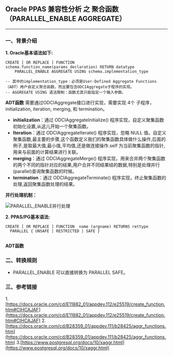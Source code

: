 ## Oracle PPAS 兼容性分析 之 聚合函数（PARALLEL_ENABLE AGGREGATE）
---

### 一、背景介绍

**1. Oracle基本语法如下:**
```
CREATE [ OR REPLACE ] FUNCTION schema.function_name(params_declaration) RETURN datatype
    PARALLEL_ENABLE AGGREGATE USING schema.implementation_type 
    
-- 其中的implementation_type：必须是User-Defined Aggregate Functions（ADT）用户自定义聚合函数，而且要包含ODCIAggregate子程序的实现。
-- AGGREGATE USING 语法限制：函数尤其只能指定一个输入参数。
```
**ADT函数**
需要通过ODCIAggregate接口进行实现，需要实现 4个 子程序，initialization, iteration, merging, 和 termination。
+ **initialization**：通过 ODCIAggregateInitialize() 程序实现，自定义聚集函数初始化设置,从这儿开始一个聚集函数。
+ **Iteration**：通过 ODCIAggregateIterate() 程序实现，忽略 NULL 值。自定义聚集函数,最主要的步骤,这个函数定义我们的聚集函数具体做什么操作,后面的例子,是取最大值,最小值,平均值,还是做连接操作.self 为当前聚集函数的指针,用来与前面的计算结果进行关联。
+ **merging**：通过 ODCIAggregateMerge() 程序实现，用来合并两个聚集函数的两个不同的指针对应的结果,用户合并不同结果结的数据,特别是处理并行(parallel)查询聚集函数的时候。
+ **termination**：通过 ODCIAggregateTerminate() 程序实现，终止聚集函数的处理,返回聚集函数处理的结果。


**并行处理机制：**

![PARALLEL_ENABLE并行处理](https://docs.oracle.com/cd/B28359_01/appdev.111/b28425/img/addci043.gif)

**2. PPAS/PG基本语法:**
```
CREATE [ OR REPLACE ] FUNCTION  name (argname) RETURNS rettype
  PARALLEL { UNSAFE | RESTRICTED | SAFE }
  
```
**ADT函数**



### 二、转换规则
+ PARALLEL_ENABLE 可以直接转换为 PARALLEL SAFE。

### 三、参考链接
1.[https://docs.oracle.com/cd/E11882_01/appdev.112/e25519/create_function.htm#CIHCAJAF](https://docs.oracle.com/cd/E11882_01/appdev.112/e25519/create_function.htm#CIHCAJAF)
2.[https://docs.oracle.com/cd/B28359_01/appdev.111/b28425/aggr_functions.htm](https://docs.oracle.com/cd/B28359_01/appdev.111/b28425/aggr_functions.htm)
3.[https://www.postgresql.org/docs/10/xaggr.html](https://www.postgresql.org/docs/10/xaggr.html)
